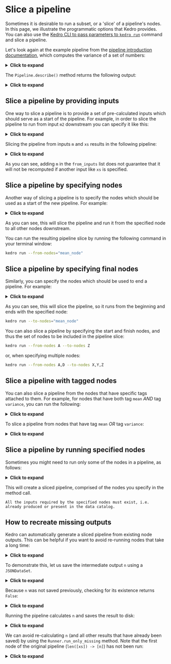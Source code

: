 # Slice a pipeline

Sometimes it is desirable to run a subset, or a 'slice' of a pipeline's nodes. In this page, we illustrate the programmatic options that Kedro provides. You can also use the [Kedro CLI to pass parameters to `kedro run`](../development/commands_reference.md#run-the-project) command and slice a pipeline.

Let's look again at the example pipeline from the [pipeline introduction documentation](./pipeline_introduction.md#how-to-build-a-pipeline), which computes the variance of a set of numbers:

<details>
<summary><b>Click to expand</b></summary>


```python
def mean(xs, n):
    return sum(xs) / n


def mean_sos(xs, n):
    return sum(x**2 for x in xs) / n


def variance(m, m2):
    return m2 - m * m


full_pipeline = pipeline(
    [
        node(len, "xs", "n"),
        node(mean, ["xs", "n"], "m", name="mean_node", tags="mean"),
        node(mean_sos, ["xs", "n"], "m2", name="mean_sos", tags=["mean", "variance"]),
        node(variance, ["m", "m2"], "v", name="variance_node", tags="variance"),
    ]
)
```
</details>

The `Pipeline.describe()` method returns the following output:

<details>
<summary><b>Click to expand</b></summary>


```console
#### Pipeline execution order ####
Name: None
Inputs: xs

len([xs]) -> [n]
mean_node
mean_sos
variance_node

Outputs: v
##################################
```
</details>



## Slice a pipeline by providing inputs
One way to slice a pipeline is to provide a set of pre-calculated inputs which should serve as a start of the pipeline. For example, in order to slice the pipeline to run from input `m2` downstream you can specify it like this:

<details>
<summary><b>Click to expand</b></summary>


```python
print(full_pipeline.from_inputs("m2").describe())
```

`Output`:

```console
#### Pipeline execution order ####
Name: None
Inputs: m, m2

variance_node

Outputs: v
##################################
```
</details>

Slicing the pipeline from inputs `m` and `xs` results in the following pipeline:

<details>
<summary><b>Click to expand</b></summary>

```python
print(full_pipeline.from_inputs("m", "xs").describe())
```

`Output`:

```console
#### Pipeline execution order ####
Name: None
Inputs: xs

len([xs]) -> [n]
mean_node
mean_sos
variance_node

Outputs: v
##################################
```
</details>

As you can see, adding `m` in the `from_inputs` list does not guarantee that it will not be recomputed if another input like `xs` is specified.

## Slice a pipeline by specifying nodes
Another way of slicing a pipeline is to specify the nodes which should be used as a start of the new pipeline. For example:

<details>
<summary><b>Click to expand</b></summary>

```python
print(full_pipeline.from_nodes("mean_node").describe())
```

`Output`:

```console
#### Pipeline execution order ####
Name: None
Inputs: m2, n, xs

mean_node
variance_node

Outputs: v
##################################
```
</details>

As you can see, this will slice the pipeline and run it from the specified node to all other nodes downstream.

You can run the resulting pipeline slice by running the following command in your terminal window:

```bash
kedro run --from-nodes="mean_node"
```

## Slice a pipeline by specifying final nodes
Similarly, you can specify the nodes which should be used to end a pipeline. For example:

<details>
<summary><b>Click to expand</b></summary>


```python
print(full_pipeline.to_nodes("mean_node").describe())
```

`Output`:

```console
#### Pipeline execution order ####
Name: None
Inputs: xs

len([xs]) -> [n]
mean_node

Outputs: m
##################################
```
</details>

As you can see, this will slice the pipeline, so it runs from the beginning and ends with the specified node:

```bash
kedro run --to-nodes="mean_node"
```

You can also slice a pipeline by specifying the start and finish nodes, and thus the set of nodes to be included in the pipeline slice:

```bash
kedro run --from-nodes A --to-nodes Z
```

or, when specifying multiple nodes:

```bash
kedro run --from-nodes A,D --to-nodes X,Y,Z
```

## Slice a pipeline with tagged nodes
You can also slice a pipeline from the nodes that have specific tags attached to them. For example, for nodes that have both tag `mean` *AND* tag `variance`, you can run the following:

<details>
<summary><b>Click to expand</b></summary>

```python
print(full_pipeline.only_nodes_with_tags("mean", "variance").describe())
```

`Output`:

```console
#### Pipeline execution order ####
Inputs: n, xs

mean_sos

Outputs: m2
##################################
```
</details>


To slice a pipeline from nodes that have tag `mean` *OR* tag `variance`:

<details>
<summary><b>Click to expand</b></summary>


```python
sliced_pipeline = full_pipeline.only_nodes_with_tags(
    "mean"
) + full_pipeline.only_nodes_with_tags("variance")
print(sliced_pipeline.describe())
```

`Output`:

```console
#### Pipeline execution order ####
Inputs: n, xs

mean
mean_sos
variance

Outputs: v
##################################
```
</details>

## Slice a pipeline by running specified nodes
Sometimes you might need to run only some of the nodes in a pipeline, as follows:

<details>
<summary><b>Click to expand</b></summary>

```python
print(full_pipeline.only_nodes("mean_node", "mean_sos").describe())
```

`Output`:

```console
#### Pipeline execution order ####
Name: None
Inputs: n, xs

mean_node
mean_sos

Outputs: m, m2
##################################
```
</details>

This will create a sliced pipeline, comprised of the nodes you specify in the method call.

```{note}
All the inputs required by the specified nodes must exist, i.e. already produced or present in the data catalog.
```

## How to recreate missing outputs

Kedro can automatically generate a sliced pipeline from existing node outputs. This can be helpful if you want to avoid re-running nodes that take a long time:

<details>
<summary><b>Click to expand</b></summary>

```python
print(full_pipeline.describe())
```

`Output`:

```console
#### Pipeline execution order ####
Name: None
Inputs: xs

len([xs]) -> [n]
mean_node
mean_sos
variance_node

Outputs: v
##################################
```
</details>

To demonstrate this, let us save the intermediate output `n` using a `JSONDataSet`.

<details>
<summary><b>Click to expand</b></summary>

```python
from kedro.extras.datasets.pandas import JSONDataSet
from kedro.io import DataCatalog, MemoryDataSet

n_json = JSONDataSet(filepath="./data/07_model_output/len.json")
io = DataCatalog(dict(xs=MemoryDataSet([1, 2, 3]), n=n_json))
```
</details>

Because `n` was not saved previously, checking for its existence returns `False`:

<details>
<summary><b>Click to expand</b></summary>


```python
io.exists("n")
```

`Output`:

```console
Out[15]: False
```
</details>

Running the pipeline calculates `n` and saves the result to disk:

<details>
<summary><b>Click to expand</b></summary>

```python
SequentialRunner().run(full_pipeline, io)
```

`Output`:

```console
Out[16]: {'v': 0.666666666666667}
```

```python
io.exists("n")
```

`Output`:

```console
Out[17]: True
```
</details>

We can avoid re-calculating `n` (and all other results that have already been saved) by using the `Runner.run_only_missing` method. Note that the first node of the original pipeline (`len([xs]) -> [n]`) has not been run:

<details>
<summary><b>Click to expand</b></summary>

```python
SequentialRunner().run_only_missing(full_pipeline, io)
```

`Ouput`:

```console
Out[18]: {'v': 0.666666666666667}
```

```python
try:
    os.remove("./data/07_model_output/len.json")
except FileNotFoundError:
    pass
```
</details>
